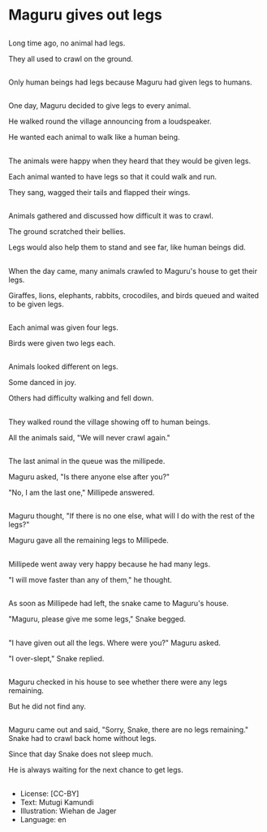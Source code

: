 # Maguru gives out legs

##
Long time ago, no animal had legs.

They all used to crawl on the ground.

##
Only human beings had legs because Maguru had given legs to humans.

##
One day, Maguru decided to give legs to every animal.

He walked round the village announcing from a loudspeaker.

He wanted each animal to walk like a human being.

##
The animals were happy when they heard that they would be given legs.

Each animal wanted to have legs so that it could walk and run.

They sang, wagged their tails and flapped their wings.

##
Animals gathered and discussed how difficult it was to crawl.

The ground scratched their bellies.

Legs would also help them to stand and see far, like human beings did.

##
When the day came, many animals crawled to Maguru's house to get their legs.

Giraffes, lions, elephants, rabbits, crocodiles, and birds queued and waited to be given legs.

##
Each animal was given four legs.

Birds were given two legs each.

##
Animals looked different on legs.

Some danced in joy.

Others had difficulty walking and fell down.

##
They walked round the village showing off to human beings.

All the animals said, "We will never crawl again."

##
The last animal in the queue was the millipede.

Maguru asked, "Is there anyone else after you?"

"No, I am the last one," Millipede answered.

##
Maguru thought, "If there is no one else, what will I do with the rest of the legs?"

Maguru gave all the remaining legs to Millipede.

##
Millipede went away very happy because he had many legs.

"I will move faster than any of them," he thought.

##
As soon as Millipede had left, the snake came to Maguru's house.

"Maguru, please give me some legs," Snake begged.

##
"I have given out all the legs. Where were you?" Maguru asked.

"I over-slept," Snake replied.

##
Maguru checked in his house to see whether there were any legs remaining.

But he did not find any.

##
Maguru came out and said, "Sorry, Snake, there are no legs remaining." Snake had to crawl back home without legs.

Since that day Snake does not sleep much.

He is always waiting for the next chance to get legs.

##
* License: [CC-BY]
* Text: Mutugi Kamundi
* Illustration: Wiehan de Jager
* Language: en
